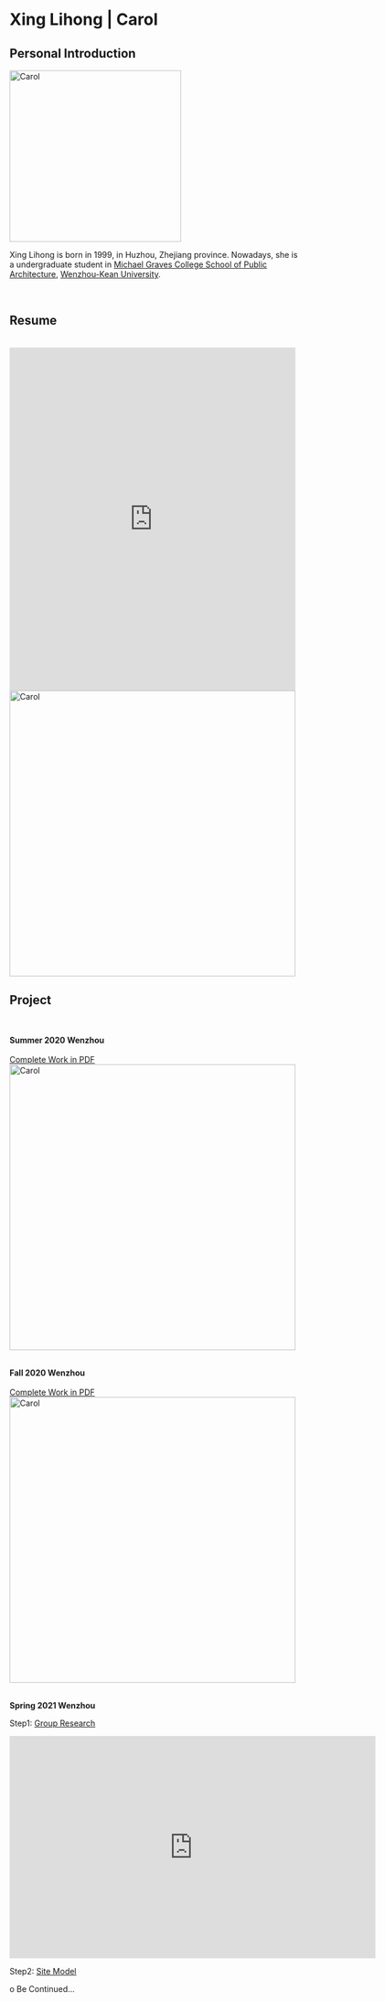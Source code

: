 # Xing Lihong | Carol
## Personal Introduction
  <img alt="Carol" src="https://github.com/steenblikrs/2021-Spring-Studio/blob/gh-pages/students/Carol/Carol-GIF2.gif?raw=true" width="300">
  

 Xing Lihong is born in 1999, in Huzhou, Zhejiang province. Nowadays, she is a undergraduate student in [Michael Graves College School of Public Architecture](http://design.wku.edu.cn/), [Wenzhou-Kean University](https://wku.edu.cn/). <br/>

<br>

## Resume  <br>
<br> <embed src="https://drive.google.com/viewerng/
viewer?embedded=true&url=https://github.com/steenblikrs/2021-Spring-Studio/blob/gh-pages/students/Carol/ARCH%203105%20FINAL%20(Carol)%20Lihong%20Xing.pdf" width="500" height="600">
<br><img alt="Carol" src="https://github.com/steenblikrs/2021-Spring-Studio/blob/gh-pages/students/Carol/Resume%20Carol.jpg?raw=true" width="500">
<br>

## Project
 <br>

**Summer 2020 Wenzhou**<br> 
<br> [Complete Work in PDF](<embed src=" https://drive.google.com/file/d/1hnmBPtXCF9WnTsS3zOoOJ4zDoYi45EDy/view?usp=sharing" />)
<br><img alt="Carol" src="https://github.com/steenblikrs/2021-Spring-Studio/blob/gh-pages/students/Carol/Summer.png?raw=true" width="500">
 <br>
<br> 

**Fall 2020 Wenzhou**<br> 
<br> [Complete Work in PDF](https://xinglihongcarol.github.io/Portfolio/ARCH%203105%20FINAL%20(Carol)%20Lihong%20Xing.pdf)
<br><img alt="Carol" src="https://github.com/steenblikrs/2021-Spring-Studio/blob/gh-pages/students/Carol/Fall.png?raw=true" width="500">
 <br>
<br> 

**Spring 2021 Wenzhou**
<br>

Step1: [Group Research](https://steenblikrs.github.io/2021-Spring-Studio/Research/Stacking)
<iframe src="https://docs.google.com/presentation/d/e/2PACX-1vRsp8V9TEdgmfZdViF6xqjwUoBnNgmnUNQJ1UD6DL49hcvxdlNAHKagDLQSGgNMzg/embed?start=true&loop=true&delayms=3000" frameborder="0" width="640" height="389" allowfullscreen="true" mozallowfullscreen="true" webkitallowfullscreen="true"></iframe>
<br>

Step2: [Site Model](https://xinglihongcarol.github.io/Portfolio/)
<br>

o Be Continued...
